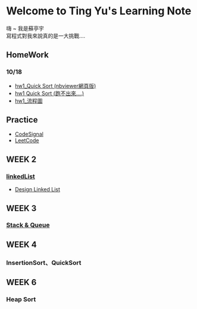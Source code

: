 # Welcome to Ting Yu's Learning Note
嗨 ~ 我是蘇亭宇         
寫程式對我來說真的是一大挑戰....

## HomeWork
### 10/18
 * [hw1_Quick Sort (nbviewer網頁版)](https://nbviewer.jupyter.org/github/stopraining/LearningNote/blob/master/HomeWork/hw1_Quick%20Sort.ipynb)
 * [hw1 Quick Sort (跑不出來....)](https://github.com/stopraining/LearningNote/blob/master/HomeWork/hw1_Quick%20Sort.ipynb)
 * [hw1_流程圖](https://github.com/stopraining/LearningNote/blob/master/pic/quick%20sort%20.jpeg)

## Practice 
  * [CodeSignal](https://github.com/stopraining/LearningNote/tree/master/CodeSignal)
  * [LeetCode](https://github.com/stopraining/LearningNote/tree/master/LeetCode)

## WEEK 2
### [linkedList](https://github.com/stopraining/LearningNote/blob/master/intro/Linked%20List.md)
  * [Design Linked List](https://github.com/stopraining/LearningNote/blob/master/LeetCode/707Design%20Linked%20List.py)
 
## WEEK 3
### [Stack & Queue](https://github.com/stopraining/LearningNote/blob/master/intro/Stack%20%26%20Queue.md)
## WEEK 4
### InsertionSort、QuickSort
## WEEK 6
### Heap Sort
  
